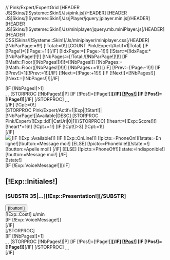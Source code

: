 // Pink/Expert/ExpertGrid
[HEADER JS]Skins/[!Systeme::Skin!]/Js/pink.js[/HEADER]
[HEADER JS]Skins/[!Systeme::Skin!]/Js/jPlayer/jquery.jplayer.min.js[/HEADER]
[HEADER JS]Skins/[!Systeme::Skin!]/Js/miniplayer/jquery.mb.miniPlayer.js[/HEADER]
[HEADER CSS]Skins/[!Systeme::Skin!]/Js/miniplayer/miniplayer.css[/HEADER]
[!NbParPage:=9!]
[!Total:=0!]
[COUNT Pink/Expert/Actif=1|Total]
[IF [!Page!]=][!Page:=1!][/IF]
[!IdxPage:=[!Page:-1!]!]
[!Start:=[!IdxPage:*[!NbParPage!]!]!]
[!NbPages:=[!Total:/[!NbParPage!]!]!]
[IF [!Math::Floor([!NbPages!])!]!=[!NbPages!]]
	[!NbPages:=[!Math::Floor([!NbPages!])!]!]
	[!NbPages+=1!]
[/IF]
[!Prev:=[!Page:-1!]!]
[IF [!Prev!]<1][!Prev:=1!][/IF]
[!Next:=[!Page:+1!]!]
[IF [!Next!]>[!NbPages!]][!Next:=[!NbPages!]!][/IF]
<div class="row">
	<div class="ExpertGrid">
		[IF [!NbPages!]>1]
			<div class="Pagination">
				<div class="PaginationBody">
					<a class="PagiFirst" href="/[!Lien!][IF [!SfxRecherche!]!=]?[!SfxRecherche!][/IF]">&nbsp;</a>
					<a class="PagiPrev" href="/[!Lien!][IF [!Prev!]>1]?Page=[!Prev!][IF [!SfxRecherche!]!=]&[!SfxRecherche!][/IF][ELSE][IF [!SfxRecherche!]!=]?[!SfxRecherche!][/IF][/IF]">&nbsp;</a>
					[STORPROC [!NbPages!]|P]
						[IF [!Pos!]=[!Page!]]<strong>[/IF]
						<a href="/[!Lien!][IF [!Pos!]>1]?Page=[!Pos!][IF [!SfxRecherche!]!=]&[!SfxRecherche!][/IF][ELSE][IF [!SfxRecherche!]!=]?[!SfxRecherche!][/IF][/IF]" [IF [!Pos!]=[!Page!]] class="bleu" [/IF]>[!Pos!]</a>
						[IF [!Pos!]=[!Page!]]</strong>[/IF]
					[/STORPROC]
					<a class="PagiNext" href="/[!Lien!]?Page=[!Next!][IF [!SfxRecherche!]!=]&[!SfxRecherche!][/IF]">&nbsp;</a>
					<a class="PagiLast" href="/[!Lien!]?Page=[!NbPages!][IF [!SfxRecherche!]!=]&[!SfxRecherche!][/IF]">&nbsp;</a>
				</div>
			</div>
		[/IF]
		[!Cpt:=0!]
		<div class="ExpertList row">
			[STORPROC Pink/Expert/Actif=1|Exp|[!Start!]|[!NbParPage!]|Available|DESC]
				[STORPROC Pink/Expert/[!Exp::Id!]|CatUrl|0|1][/STORPROC]
				[!heart:=[!Exp::Score!]!][!heart*=16!]
				[!Cpt+=1!]
				[IF [!Cpt!]>3]
					[!Cpt:=1!]
					</div>
					<div class="ExpertList row" >
				[/IF]
				<div class="col-md-4 ExpertCell" id="expert-[!Exp::Id!]">
					<a href="/[!Prod::getUrl()!]" title="[!Utils::noHtml([!Exp::Description!])!]">
						<img src="/[!Exp::Avatar!].mini.100x115.jpg" />
					</a>
					[IF [!Exp::Available!]]
						[IF [!Exp::OnLine!]]
							[!picto:=PhoneOn!][!state:=En ligne!][!button:=Message moi!]
						[ELSE]
							[!picto:=PhoneIdle!][!state:=!][!button:=Apelle moi!]
						[/IF]
					[ELSE]
						[!picto:=PhoneOff!][!state:=Indisponible!][!button:=Message moi!]
					[/IF]
					<i id="phone-[!Exp::Id!]" class="[!picto!]" title="[!state!]"></i>
					<div id="state-[!Exp::Id!]" class="Phone">[!state!]</div>
					[IF [!Exp::VoiceMessage!]]<i class="Speaker" title="Accueil vocal"></i>[/IF]
					<div class="Info">
						<h2>[!Exp::Initiales!]</h2>
						<h3>[SUBSTR 35|...][!Exp::Presentation!][/SUBSTR]</h3>
					</div>
					<button id="button-[!Exp::Id!]" class="btn btn-kirigami CallMe" data-options='{"profile_id":"[!Exp::Id!]"}'>[!button!]</button>
					<div class="EmptyHearts"></div>
					<div class="FullHearts" style="width:[!heart!]px"></div>
					<div class="Cost">[!Exp::Cost!] u/min</div>
					[IF [!Exp::VoiceMessage!]]
					<div class="Player">
						<a id="player_[!Exp::Id!]" class="Audio {skin:'black',showVolumeLevel:false,showRew:false,showTime:false}" href="[!Exp::VoiceMessage!]"></a>
						<i class="PlayerStop" title="Fermer"></i>
					</div>
					[/IF]
				</div>
			[/STORPROC]
		</div>
		[IF [!NbPages!]>1]
			<div class="Pagination">
				<div class="PaginationBody">
					<a class="PagiFirst" href="/[!Lien!][IF [!SfxRecherche!]!=]?[!SfxRecherche!][/IF]">&nbsp;</a>
					<a class="PagiPrev" href="/[!Lien!][IF [!Prev!]>1]?Page=[!Prev!][IF [!SfxRecherche!]!=]&[!SfxRecherche!][/IF][ELSE][IF [!SfxRecherche!]!=]?[!SfxRecherche!][/IF][/IF]">&nbsp;</a>
					[STORPROC [!NbPages!]|P]
						[IF [!Pos!]=[!Page!]]<strong>[/IF]
						<a href="/[!Lien!][IF [!Pos!]>1]?Page=[!Pos!][IF [!SfxRecherche!]!=]&[!SfxRecherche!][/IF][ELSE][IF [!SfxRecherche!]!=]?[!SfxRecherche!][/IF][/IF]" [IF [!Pos!]=[!Page!]] class="bleu" [/IF]>[!Pos!]</a>
						[IF [!Pos!]=[!Page!]]</strong>[/IF]
					[/STORPROC]
					<a class="PagiNext" href="/[!Lien!]?Page=[!Next!][IF [!SfxRecherche!]!=]&[!SfxRecherche!][/IF]">&nbsp;</a>
					<a class="PagiLast" href="/[!Lien!]?Page=[!NbPages!][IF [!SfxRecherche!]!=]&[!SfxRecherche!][/IF]">&nbsp;</a>
				</div>
			</div>
		[/IF]
	</div>
</div>

